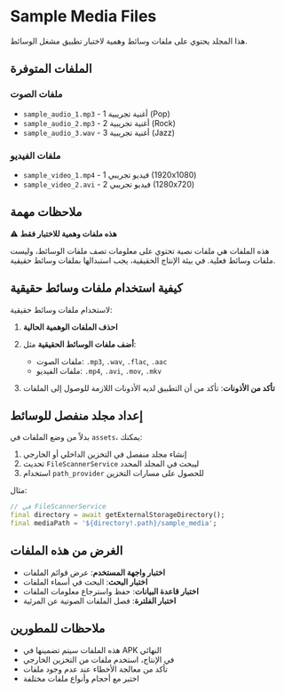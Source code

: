 # Sample Media Files

هذا المجلد يحتوي على ملفات وسائط وهمية لاختبار تطبيق مشغل الوسائط.

## الملفات المتوفرة

### ملفات الصوت
- `sample_audio_1.mp3` - أغنية تجريبية 1 (Pop)
- `sample_audio_2.mp3` - أغنية تجريبية 2 (Rock)  
- `sample_audio_3.wav` - أغنية تجريبية 3 (Jazz)

### ملفات الفيديو
- `sample_video_1.mp4` - فيديو تجريبي 1 (1920x1080)
- `sample_video_2.avi` - فيديو تجريبي 2 (1280x720)

## ملاحظات مهمة

⚠️ **هذه ملفات وهمية للاختبار فقط**

هذه الملفات هي ملفات نصية تحتوي على معلومات تصف ملفات الوسائط، وليست ملفات وسائط فعلية. في بيئة الإنتاج الحقيقية، يجب استبدالها بملفات وسائط حقيقية.

## كيفية استخدام ملفات وسائط حقيقية

لاستخدام ملفات وسائط حقيقية:

1. **احذف الملفات الوهمية الحالية**
2. **أضف ملفات الوسائط الحقيقية** مثل:
   - ملفات الصوت: `.mp3`, `.wav`, `.flac`, `.aac`
   - ملفات الفيديو: `.mp4`, `.avi`, `.mov`, `.mkv`

3. **تأكد من الأذونات**: تأكد من أن التطبيق لديه الأذونات اللازمة للوصول إلى الملفات

## إعداد مجلد منفصل للوسائط

بدلاً من وضع الملفات في `assets`، يمكنك:

1. إنشاء مجلد منفصل في التخزين الداخلي أو الخارجي
2. تحديث `FileScannerService` ليبحث في المجلد المحدد
3. استخدام `path_provider` للحصول على مسارات التخزين

مثال:
```dart
// في FileScannerService
final directory = await getExternalStorageDirectory();
final mediaPath = '${directory!.path}/sample_media';
```

## الغرض من هذه الملفات

- **اختبار واجهة المستخدم**: عرض قوائم الملفات
- **اختبار البحث**: البحث في أسماء الملفات
- **اختبار قاعدة البيانات**: حفظ واسترجاع معلومات الملفات
- **اختبار الفلترة**: فصل الملفات الصوتية عن المرئية

## ملاحظات للمطورين

- هذه الملفات سيتم تضمينها في APK النهائي
- في الإنتاج، استخدم ملفات من التخزين الخارجي
- تأكد من معالجة الأخطاء عند عدم وجود ملفات
- اختبر مع أحجام وأنواع ملفات مختلفة
